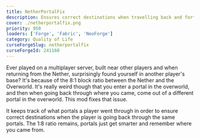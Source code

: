 ```yaml
---
title: NetherPortalFix
description: Ensures correct destinations when travelling back and forth through Nether Portals in Multiplayer.
cover: ./netherportalfix.png
priority: 950
loaders: ['Forge', 'Fabric', 'NeoForge']
category: Quality of Life
curseForgeSlug: netherportalfix
curseForgeId: 241160
---
```


Ever played on a multiplayer server, built near other players and when returning from the Nether, surprisingly found yourself in another player's base?
It's because of the 8:1 block ratio between the Nether and the Overworld.
It's really weird though that you enter a portal in the overworld, and then when going back through where you came, come out of a different portal in the overworld.
This mod fixes that issue.

It keeps track of what portals a player went through in order to ensure correct destinations when the player is going back through the same portals.
The 1:8 ratio remains, portals just get smarter and remember where you came from.